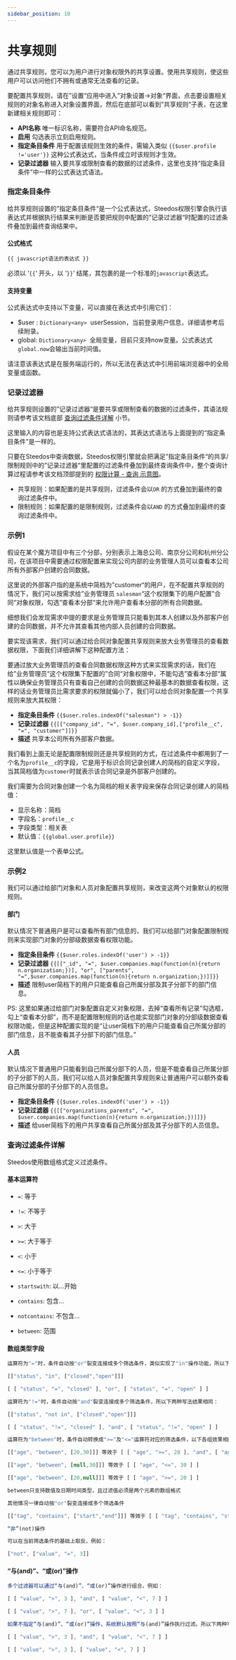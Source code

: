 ```yaml
---
sidebar_position: 10
---
```


# 共享规则

通过共享规则，您可以为用户进行对象权限外的共享设置。使用共享规则，使这些用户可以访问他们不拥有或通常无法查看的记录。

要配置共享规则，请在”设置“应用中进入”对象设置→对象“界面，点击要设置相关规则的对象名称进入对象设置界面，然后在底部可以看到”共享规则“子表，在这里新建相关规则即可：

* **API名称** 唯一标识名称，需要符合API命名规范。
* **启用** 勾选表示立刻启用规则。
* **指定条目条件** 用于配置该规则生效的条件，需输入类似 `{{$user.profile !='user'}}` 这种公式表达式，当条件成立时该规则才生效。
* **记录过滤器** 输入要共享或限制查看的数据的过滤条件，这里也支持“指定条目条件”中一样的公式表达式语法。

### 指定条目条件

给共享规则设置的”指定条目条件“是一个公式表达式，Steedos权限引擎会执行该表达式并根据执行结果来判断是否要把规则中配置的”记录过滤器“时配置的过滤条件叠加到最终查询结果中。

#### 公式格式

```bash
{{ javascript语法的表达式 }}
```

必须以 ‘`{{`‘ 开头，以 ’`}}`’ 结尾，其包裹的是一个标准的`javascript`表达式。

#### 支持变量

公式表达式中支持以下变量，可以直接在表达式中引用它们：

* $user : `Dictionary<any>`  userSession，当前登录用户信息，详细请参考后续附录。
* global: `Dictionary<any>`  全局变量，目前只支持now变量。公式表达式`global.now`会输出当前时间值。


<alert type="info">
请注意该表达式是在服务端运行的，所以无法在表达式中引用前端浏览器中的全局变量或函数。

</alert>

### 记录过滤器

给共享规则设置的”记录过滤器“是要共享或限制查看的数据的过滤条件，其语法规则请参考该文档底部 [查询过滤条件详解](#%E6%9F%A5%E8%AF%A2%E8%BF%87%E6%BB%A4%E6%9D%A1%E4%BB%B6%E8%AF%A6%E8%A7%A3) 小节。

这里输入的内容也是支持公式表达式语法的，其表达式语法与上面提到的“指定条目条件”是一样的。

只要在Steedos中查询数据，Steedos权限引擎就会把满足”指定条目条件“的共享/限制规则中的”记录过滤器“里配置的过滤条件叠加到最终查询条件中，整个查询计算过程请参考该文档顶部提到的 [权限计算 - 查询 示意图](https://console.steedos.cn/api/files/images/2T54fG8LvDhdkwazR)。

* 共享规则：如果配置的是共享规则，过滤条件会以`OR` 的方式叠加到最终的查询过滤条件中。
* 限制规则：如果配置的是限制规则，过滤条件会以`AND` 的方式叠加到最终的查询过滤条件中。

### 示例1

假设在某个魔方项目中有三个分部，分别表示上海总公司、南京分公司和杭州分公司，在该项目中需要通过权限配置来实现公司内部的业务管理人员可以查看本公司所有外部客户创建的合同数据。

这里说的外部客户指的是系统中简档为”customer“的用户，在不配置共享规则的情况下，我们可以按需求给”业务管理员 `salesman`“这个权限集下的用户配置”合同“对象权限，勾选”查看本分部“来允许用户查看本分部的所有合同数据。

细想我们会发现需求中提的要求是业务管理员只能看到其本人创建以及外部客户创建的合同数据，并不允许其查看其他内部人员创建的合同数据。

要实现该需求，我们可以通过给合同对象配置共享规则来放大业务管理员的查看数据权限，下面我们详细讲解下这种配置方法：

要通过放大业务管理员的查看合同数据权限这种方式来实现需求的话，我们在给”业务管理员“这个权限集下配置的”合同“对象权限中，不能勾选”查看本分部“属性以确保业务管理员只有查看自己创建的合同数据这种最基本的数据查看权限，这样的话业务管理员比需求要求的权限就偏小了，我们可以给合同对象配置一个共享规则来放大其权限：

* **指定条目条件** `{{$user.roles.indexOf("salesman") > -1}}`
* **记录过滤器** `{{[["company_id", "=", $user.company_id],["profile__c", "=", "customer"]]}}`
* **描述** 共享本公司所有外部客户数据。

我们看到上面无论是配置限制规则还是共享规则的方式，在过滤条件中都用到了一个名为`profile__c`的字段，它是用于标识合同记录创建人的简档的自定义字段，当其简档值为`customer`时就表示该合同记录是外部客户创建的。

我们需要为合同对象创建一个名为简档的相关表字段来保存合同记录创建人的简档值：

* 显示名称：简档
* 字段名：`profile__c`
* 字段类型：相关表
* 默认值：`{{global.user.profile}}`

这里默认值是一个表单公式。

### 示例2

我们可以通过给部门对象和人员对象配置共享规则，来改变这两个对象默认的权限规则。

#### 部门

默认情况下普通用户是可以查看所有部门信息的，我们可以给部门对象配置限制规则来实现部门对象的分部级数据查看权限功能。

* **指定条目条件** `{{$user.roles.indexOf('user') > -1}}`
* **记录过滤器** `{{[["_id", "=", $user.companies.map(function(n){return n.organization;})], "or", ["parents", "=",$user.companies.map(function(n){return n.organization;})]]}}`
* **描述** 限制user简档下的用户只能查看自己所属分部及其子分部下的部门信息。

PS: 这里如果通过给部门对象配置自定义对象权限，去掉“查看所有记录”勾选框，勾上“查看本分部”，而不是配置限制规则的话也能实现部门对象的分部级数据查看权限功能，但是这种配置实现的是“让user简档下的用户只能查看自己所属分部的部门信息，且不能查看其子分部下的部门信息。”

#### 人员

默认情况下普通用户只能看到自己所属分部下的人员，但是不能查看自己所属分部的子分部下的人员，我们可以给人员对象配置共享规则来让普通用户可以额外查看自己所属分部的子分部下的人员信息。

* **指定条目条件** `{{$user.roles.indexOf('user') > -1}}`
* **记录过滤器** `{{[["organizations_parents", "=", $user.companies.map(function(n){return n.organization;})]]}}`
* **描述** 给user简档下的用户共享查看自己所属分部及其子分部下的人员信息。

### 查询过滤条件详解

Steedos使用数组格式定义过滤条件。

#### 基本运算符

- `=`: 等于

- `!=`: 不等于

- `>`: 大于

- `>=`: 大于等于

- `<`: 小于

- `<=`: 小于等于

- `startswith`: 以...开始

- `contains`: 包含...

- `notcontains`: 不包含...

- `between`: 范围

#### 数组类型字段

```javascript
运算符为"="时，条件自动按"or"裂变连接成多个筛选条件，类似实现了"in"操作功能，所以下两种写法结果相同：

[["status", "in", ["closed","open"]]]

[ [ "status", "=", "closed" ], "or", [ "status", "=", "open" ] ]

运算符为"!="时，条件自动按"and"裂变连接成多个筛选条件，所以下两种写法结果相同：

[["status", "not in", ["closed","open"]]]

[ [ "status", "!=", "closed" ], "and", [ "status", "!=", "open" ] ]

运算符为"between"时，条件自动转换成">="及"<="运算符对应的筛选条件，以下各组效果相同：

[["age", "between", [20,30]]] 等效于 [ [ "age", ">=", 20 ], "and", [ "age", "<=", 30 ] ]

[["age", "between", [null,30]]] 等效于 [ [ "age", "<=", 30 ] ]

[["age", "between", [20,null]]] 等效于 [ [ "age", ">=", 20 ] ]

between只支持数值及日期时间类型，且过滤值必须是两个元素的数组格式

其他情况一律自动按"or"裂变连接成多个筛选条件

[["tag", "contains", ["start","end"]]] 等效于 [ [ "tag", "contains", "start" ], "or", [ "tag", "contains", "end" ] ]

“非”(not)操作

可以在当前筛选条件的基础上取反，例如：

["not", ["value", "=", 3]]
```

#### “与(and)”、“或(or)”操作


```javascript
多个过滤器可以通过“与(and)”、“或(or)”操作进行组合，例如：

[ [ "value", ">", 3 ], "and", [ "value", "<", 7 ] ]

[ [ "value", ">", 7 ], "or", [ "value", "<", 3 ] ]

如果不指定“与(and)”、“或(or)”操作，系统默认按照“与(and)”操作执行过滤。所以下两种写法结果相同：

[ [ "value", ">", 3 ], "and", [ "value", "<", 7 ] ]

[ [ "value", ">", 3 ], [ "value", "<", 7 ] ]
```

